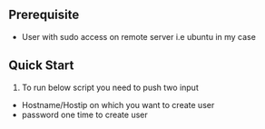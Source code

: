 ## Prerequisite
- User with sudo access on remote server i.e ubuntu in my case

## Quick Start
1) To run below script you need to push two input
- Hostname/Hostip on which you want to create user
- password one time to create user

